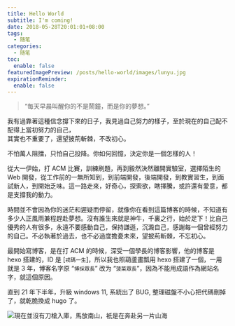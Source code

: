 ```yaml
---
title: Hello World
subtitle: I'm coming!
date: 2018-05-28T20:01:01+08:00
tags:
  - 随笔
categories:
  - 随笔
toc:
  enable: false
featuredImagePreview: /posts/hello-world/images/lunyu.jpg
expirationReminder:
  enable: false
---
```


> “每天早晨叫醒你的不是鬧鐘，而是你的夢想。”

我有過靠著這種信念撐下來的日子，我見過自己努力的樣子，至於現在的自己配不配得上當初努力的自己，  
其實也不重要了，還望披荊斬棘，不改初心。

不怕萬人阻擋，只怕自己投降。你如何回憶，決定你是一個怎樣的人！

從大一伊始，打 ACM 比賽，訓練刷題，再到毅然決然離開實驗室，選擇陌生的 Web 開發，從工作前的一無所知到，到前端開發，後端開發，到教實習生，到面試新人，到開始乏味。這一路走來，好奇心，探索欲，瞎擇騰，或許還有愛意，都是支撐我的動力。

時間並不會因為你的迷茫和遲疑而停留，就像你在看到這篇博客的時候，不知道有多少人正風雨兼程趕赴夢想。沒有誰生來就是神牛，千裏之行，始於足下！比自己優秀的人有很多，永遠不要感動自己，保持謙遜，沉澱自己，感謝每一個曾經努力的自己。不必執著於過去，也不必過度擔憂未來，望披荊斬棘，不忘初心。

最開始寫博客，是在打 ACM 的時候，深受一個學長的博客影響，他的博客是 hexo 搭建的，ID 是 [`戎碼一生`]，所以我也照葫蘆畫瓢用 hexo 搭建了一個，一用就是 3 年，博客名字原 “`博採眾長`” 改为 “`菠菜眾長`”，因為不能用成語作為網站名字，就這個原因。

直到 21 年下半年，升級 windows 11, 系統出了 BUG, 整理磁盤不小心把代碼刪掉了，就乾脆換成 hugo 了。

![現在並沒有刀槍入庫，馬放南山，衹是在奔赴另一片山海](images/lunyu.jpg '逝者如斯乎，不舍昼夜')
